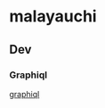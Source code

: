 # malayauchi

## Dev

### Graphiql
[graphiql](https://graphql.contentful.com/content/v1/spaces/w85dnx7mxo2r/explore?access_token=2MJQGIft9l4VaqFZ_LQu0kVrZqemIDrcMZuMJa12Qvc)
